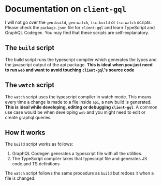 # Documentation on `client-gql`

I will not go over the `gen:build`, `gen:watch`, `tsc:build` or `tsc:watch` scripts.
Please check the `package.json` file for `client-gql` and learn TypeScript and GraphQL Codegen.
You may find that these scripts are self-explanatory.

## The `build` script

The build script runs the typescript compiler which generates the types and the javascript output of the api package.
**This is ideal when you just need to run `web` and want to avoid touching `client-gql`'s source code**

## The `watch` script

The `watch` script uses the typescript compiler in watch mode. This means every time a change is made to a file inside `api`, a new build is generated.
**This is ideal while developing, editing or debugging `client-gql`**. A common use case would be when developing `web` and you might need to edit or create graphql queries.

## How it works

The `build` script works as follows:
  1. GraphQL Codegen generates a typescript file with all the utilities.
  2. The TypeScript compiler takes that typescript file and generates JS code and TS definitions

The `watch` script follows the same procedure as `build` but redoes it when a file is changed.
